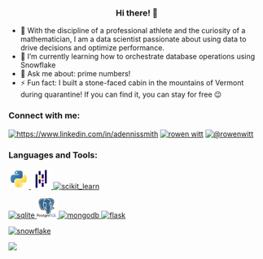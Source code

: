 ### <h3 align="center"> Hi there! 👋
</center>

- 🔭 With the discipline of a professional athlete and the curiosity of a mathematician, I am a data scientist passionate about using data to drive decisions and optimize performance.
- 🌱 I’m currently learning how to orchestrate database operations using Snowflake
- 💬 Ask me about: prime numbers!
- ⚡ Fun fact: I built a stone-faced cabin in the mountains of Vermont during quarantine! If you can find it, you can stay for free :wink:

<h3 align="left">Connect with me:</h3>
<p align="left">
<a href="https://www.linkedin.com/in/adennissmith" target="blank"><img align="center" src="https://raw.githubusercontent.com/rahuldkjain/github-profile-readme-generator/master/src/images/icons/Social/linked-in-alt.svg" alt="https://www.linkedin.com/in/adennissmith" height="30" width="40" /></a>
<a href="https://www.youtube.com/@primus311" target="blank"><img align="center" src="https://raw.githubusercontent.com/rahuldkjain/github-profile-readme-generator/master/src/images/icons/Social/youtube.svg" alt="rowen witt" height="30" width="40" /></a>
<a href="https://medium.com/@dennis-smith" target="blank"><img align="center" src="https://raw.githubusercontent.com/rahuldkjain/github-profile-readme-generator/master/src/images/icons/Social/medium.svg" alt="@rowenwitt" height="30" width="40" /></a>
</p>
</p>

<h3 align="left">Languages and Tools:</h3>
<a href="https://www.python.org" target="_blank"> <img src="https://raw.githubusercontent.com/devicons/devicon/master/icons/python/python-original.svg" alt="python" width="40" height="40"/> </a>
<a href="https://pandas.pydata.org/" target="_blank"> <img src="https://raw.githubusercontent.com/devicons/devicon/master/icons/pandas/pandas-original.svg" alt="pandas" width="40" height="40"/> </a>
<a href="https://scikit-learn.org/" target="_blank"> <img src="https://upload.wikimedia.org/wikipedia/commons/0/05/Scikit_learn_logo_small.svg" alt="scikit_learn" width="40" height="40"/> </a>

<a href="https://sqlite.com/index.html" target="_blank"> <img src="https://cdn.jsdelivr.net/gh/devicons/devicon/icons/sqlite/sqlite-original.svg" alt="sqlite" width="40" height="40"/> </a> 
<a href="https://www.postgresql.org" target="_blank"> <img src="https://raw.githubusercontent.com/devicons/devicon/master/icons/postgresql/postgresql-original-wordmark.svg" alt="postgresql" width="40" height="40"/> </a>
<a href="https://www.mongodb.com/" target="_blank"> <img src="https://cdn.jsdelivr.net/gh/devicons/devicon/icons/mongodb/mongodb-original-wordmark.svg" alt="mongodb" width="40" height="40"/> </a>
<a href="https://flask.palletsprojects.com/" target="_blank"> <img src="https://www.vectorlogo.zone/logos/pocoo_flask/pocoo_flask-icon.svg" alt="flask" width="40" height="40"/> </a> 

<a href="https://www.snowflake.com/" target="_blank"> <img src="https://www.vectorlogo.zone/logos/snowflake/snowflake-icon.svg" alt="snowflake" width="40" height="40"/> </a> 


![](https://komarev.com/ghpvc/?username=dennissmith0&color=blueviolet)

<!--
**dennissmith0/dennissmith0** is a ✨ _special_ ✨ repository because its `README.md` (this file) appears on your GitHub profile.

Here are some ideas to get you started:

I’m on a mission to create products that leverage physiological and training data to enhance human health and performance. Bridging the gap between athletics, education, and technology, I aim to use my diverse experiences and knowledge to empower us to become healthier, better versions of ourselves.

- 🔭 I’m currently on a mission to create products that leverage physiological and training data to enhance human health and performance. Bridging the gap between athletics, education, and technology, I aim to use my diverse experiences and knowledge to empower us to become healthier, better versions of ourselves.
- 🌱 I’m currently learning ...
- 👯 I’m looking to collaborate on ...
- 🤔 I’m looking for help with ...
- 💬 Ask me about ...
- 📫 How to reach me: ...
- 😄 Pronouns: ...
- ⚡ Fun fact: ...
👨‍💻 All of my projects are available at
📝 I regularly write articles on

- ⚡ Another fun fact: I spend my birthday each year running ~12 hours in the mountains from Salt Lake City to Park City 🌄🏃⛰️
-->
